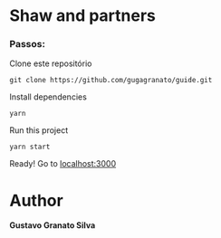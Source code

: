 # Shaw and partners

### Passos:

Clone este repositório

```git clone https://github.com/gugagranato/guide.git```

Install dependencies

```yarn```

Run this project

```yarn start```

Ready! Go to [localhost:3000](localhost:3000)

# Author

**Gustavo Granato Silva**
